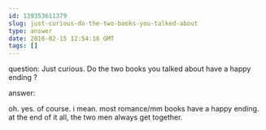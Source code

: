 ```yaml
---
id: 139353611379
slug: just-curious-do-the-two-books-you-talked-about
type: answer
date: 2016-02-15 12:54:16 GMT
tags: []
---
```

question: Just curious. Do the two books you talked about have a happy ending ?

answer: <p>oh. yes. of course. i mean. most romance/mm books have a happy ending. at the end of it all, the two men always get together.&nbsp;</p>